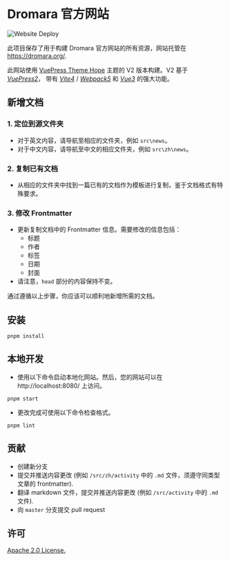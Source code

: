 # Dromara 官方网站

![Website Deploy](https://github.com/dromara/dromara.github.io/workflows/Website%20Deploy/badge.svg)

此项目保存了用于构建 Dromara 官方网站的所有资源，网站托管在 <https://dromara.org/>.

此网站使用 [VuePress Theme Hope](https://theme-hope.vuejs.press/zh/) 主题的 V2 版本构建。V2 基于 [_VuePress2_](https://vuejs.press/zh/)， 带有 [_Vite4_](https://cn.vitejs.dev/) / [_Webpack5_](https://webpack.docschina.org/) 和 [_Vue3_](https://cn.vuejs.org/) 的强大功能。

## 新增文档

### 1. **定位到源文件夹**

- 对于英文内容，请导航至相应的文件夹，例如 `src\news`。
- 对于中文内容，请导航至中文的相应文件夹，例如 `src\zh\news`。

### 2. **复制已有文档**

- 从相应的文件夹中找到一篇已有的文档作为模板进行复制，鉴于文档格式有特殊要求。

### 3. **修改 Frontmatter**

- 更新复制文档中的 Frontmatter 信息。需要修改的信息包括：
  - 标题
  - 作者
  - 标签
  - 日期
  - 封面
- 请注意，`head` 部分的内容保持不变。

通过遵循以上步骤，你应该可以顺利地新增所需的文档。

## 安装

```console
pnpm install
```

## 本地开发

- 使用以下命令启动本地化网站。然后，您的网站可以在 http://localhost:8080/ 上访问。

```console
pnpm start
```

- 更改完成可使用以下命令检查格式。

```console
pnpm lint
```

## 贡献

- 创建新分支
- 提交并推送内容更改 (例如 `/src/zh/activity` 中的 `.md` 文件，须遵守同类型文章的 frontmatter).
- 翻译 markdown 文件，提交并推送内容更改 (例如 `/src/activity` 中的 `.md` 文件).
- 向 `master` 分支提交 pull request

## 许可

[Apache 2.0 License.](/LICENSE)
